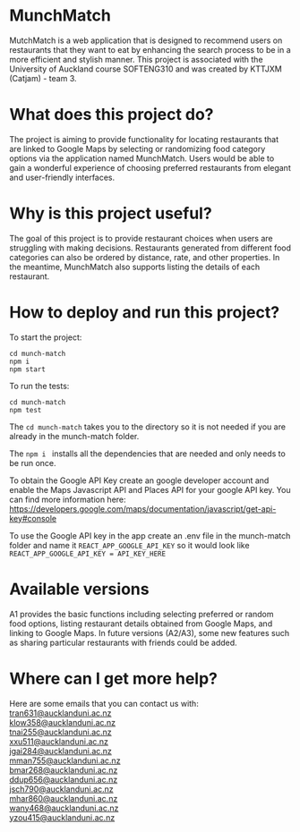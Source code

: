 # MunchMatch
MutchMatch is a web application that is designed to recommend users on restaurants that they want to eat by enhancing the search process to be in a more efficient and stylish manner. This project is associated with the University of Auckland course SOFTENG310 and was created by KTTJXM (Catjam) - team 3.  

# What does this project do?
The project is aiming to provide functionality for locating restaurants that are linked to Google Maps by selecting or randomizing food category options via the application named MunchMatch. Users would be able to gain a wonderful experience of choosing preferred restaurants from elegant and user-friendly interfaces.

# Why is this project useful?
The goal of this project is to provide restaurant choices when users are struggling with making decisions. Restaurants generated from different food categories can also be ordered by distance, rate, and other properties. In the meantime, MunchMatch also supports listing the details of each restaurant.

# How to deploy and run this project?

To start the project:
```
cd munch-match
npm i 
npm start

``` 

To run the tests: 
```
cd munch-match
npm test
```

The ```cd munch-match``` takes you to the directory so it is not needed if you are already in the munch-match folder.

The ```npm i ``` installs all the dependencies that are needed and only needs to be run once. 

To obtain the Google API Key create an google developer account and enable the Maps Javascript API and Places API for your google API key. You can find more information here: https://developers.google.com/maps/documentation/javascript/get-api-key#console

To use the Google API key in the app create an .env file in the munch-match folder and name it ```REACT_APP_GOOGLE_API_KEY``` so it would look like ```REACT_APP_GOOGLE_API_KEY = API_KEY_HERE```

# Available versions
A1 provides the basic functions including selecting preferred or random food options, listing restaurant details obtained from Google Maps, and linking to Google Maps. In future versions (A2/A3), some new features such as sharing particular restaurants with friends could be added.

# Where can I get more help?
Here are some emails that you can contact us with:<br/>
tran631@aucklanduni.ac.nz <br/>
klow358@aucklanduni.ac.nz <br/>
tnai255@aucklanduni.ac.nz <br/>
xxu511@aucklanduni.ac.nz <br/>
jgai284@aucklanduni.ac.nz <br/>
mman755@aucklanduni.ac.nz <br/>
bmar268@aucklanduni.ac.nz <br/>
ddup656@aucklanduni.ac.nz <br/>
jsch790@aucklanduni.ac.nz <br/>
mhar860@aucklanduni.ac.nz <br/>
wany468@aucklanduni.ac.nz <br/>
yzou415@aucklanduni.ac.nz <br/>
